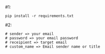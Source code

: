 #1:

    pip install -r requirements.txt


#2:

    # sender => your email
    # password => your email password
    # receipient => target email
    # custom_name => Email sender name or title
